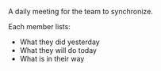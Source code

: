 A daily meeting for the team to synchronize.

Each member lists:
- What they did yesterday
- What they will do today
- What is in their way